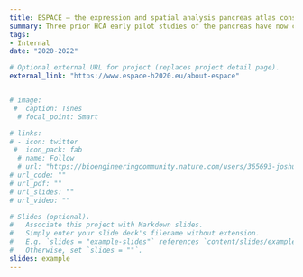 ```yaml
---
title: ESPACE – the expression and spatial analysis pancreas atlas consortium europe.
summary: Three prior HCA early pilot studies of the pancreas have now come together to form the “Expression and Spatial analysis Pancreas Atlas Consortium Europe”, ESPACE. Based on methods and standards for sample procurement single cell profiling, spatial proteomics, and computational pipelines that were developed in these pilot studies, the ESPACE consortium will build a first version of the Human Cell Atlas of the Pancreas.
tags:
- Internal
date: "2020-2022"

# Optional external URL for project (replaces project detail page).
external_link: "https://www.espace-h2020.eu/about-espace"


# image:
 #  caption: Tsnes
  # focal_point: Smart

# links:
# - icon: twitter
 #  icon_pack: fab
  # name: Follow
  # url: "https://bioengineeringcommunity.nature.com/users/365693-joshua-levin/posts/65108-tbd" 
# url_code: ""
# url_pdf: ""
# url_slides: ""
# url_video: ""

# Slides (optional).
#   Associate this project with Markdown slides.
#   Simply enter your slide deck's filename without extension.
#   E.g. `slides = "example-slides"` references `content/slides/example-slides.md`.
#   Otherwise, set `slides = ""`.
slides: example
---
```


